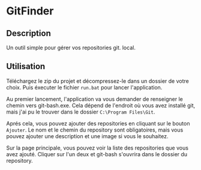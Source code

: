 # GitFinder

## Description

Un outil simple pour gérer vos repositories git. local.

## Utilisation

Téléchargez le zip du projet et décompressez-le dans un dossier de votre choix. Puis éxecuter le fichier `run.bat` pour lancer l'application.

Au premier lancement, l'application va vous demander de renseigner le chemin vers git-bash.exe.
Cela dépend de l'endroit où vous avez installé git, mais j'ai pu le trouver dans le dossier `C:\Program Files\Git`.

Aprés cela, vous pouvez ajouter des repositories en cliquant sur le bouton `Ajouter`.
Le nom et le chemin du repository sont obligatoires, mais vous pouvez ajouter une description et une image si vous le souhaitez.

Sur la page principale, vous pouvez voir la liste des repositories que vous avez ajouté.
Cliquer sur l'un deux et git-bash s'ouvrira dans le dossier du repository.
